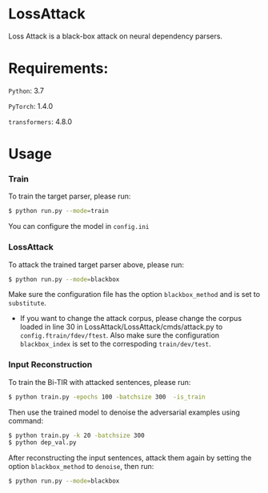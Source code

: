 # LossAttack

Loss Attack is a black-box attack on neural dependency parsers.

# Requirements:

`Python`: 3.7

`PyTorch`: 1.4.0

`transformers`: 4.8.0

# Usage

### Train
To train the target parser, please run:
```sh
$ python run.py --mode=train
```

You can configure the model in `config.ini`

### LossAttack
To attack the trained target parser above, please run:

```sh
$ python run.py --mode=blackbox
```
Make sure the configuration file has the option `blackbox_method` and is set to `substitute`.
* If you want to change the attack corpus, please change the corpus loaded in line 30 in LossAttack/LossAttack/cmds/attack.py to `config.ftrain/fdev/ftest`. Also make sure the configuration `blackbox_index` is set to the correspoding `train/dev/test`.

### Input Reconstruction
To train the Bi-TIR with attacked sentences, please run:
```sh
$ python train.py -epochs 100 -batchsize 300  -is_train
```
Then use the trained model to denoise the adversarial examples using command:
```sh
$ python train.py -k 20 -batchsize 300
$ python dep_val.py
```

After reconstructing the input sentences, attack them again by setting the option `blackbox_method` to `denoise`, then run:
```sh
$ python run.py --mode=blackbox
```


 
